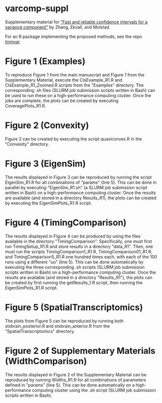 # varcomp-suppl
Supplementary material for ["Fast and reliable confidence intervals for a
variance component"](https://arxiv.org/abs/2404.15060) by Zhang, Ekvall,
and Molstad.

For an R package implementing the proposed methods, see the repo [lmmvar](https://github.com/yqzhang5972/lmmvar).

# Figure 1 (Examples)
To reproduce Figure 1 from the main manuscript and Figure 1 from the
Supplementary Material, execute the CIsExample_R1.R and CIsExample_R1_Zoomed.R
scripts from the "Examples" directory. The corresponding .sh files (SLURM job
submission scripts written in Bash) can be used to run these on a
high-performance computing cluster. Once the jobs are complete, the plots can be
created by executing CoveragePlots_R1.R. 

# Figure 2 (Convexity)
Figure 2 can be created by executing the script quasiconvex.R in the "Convexity"
directory. 

# Figure 3 (EigenSim)
The results displayed in Figure 3 can be reproduced by running the script
EigenSim_R1.R for all combinations of "params" (line 5). This can be done in
parallel by executing "EigenSim_R1.sh" (a SLURM job submission script written in
Bash) on a high-performance computing cluster. Once the results are available
(and stored in a directory Results_R1), the plots can be created by executing
the EigenSimPlots_R1.R script. 


# Figure 4  (TimingComparison)
The results displayed in Figure 4 can be produced by using the files available
in the directory "TimingComparison". Specifically, one must first run
TimingSetup_R1.R and store results in a directory "data_R1". Then, one must run
the scripts TimingComparison1_R1.R, TimingComparison01_R1.R, and
TimingComparison5_R1.R one hundred times each, with each of the 100 runs using a
different "uu" (line 5). This can be done automatically by executing the three
corresponding .sh scripts (SLURM job submission scripts written in Bash) on a
high-performance computing cluster. Once the results are available (and stored
in a directory "Results_R1"), the plots can be created by first running the
getResults_1.R script, then running the EigenSimPlots_R1.R script. 

# Figure 5 (SpatialTranscriptomics)
The plots from Figure 5 can be reproduced by running both stxbrain_posterior.R
and stxbrain_anterior.R from the "SpatialTranscriptomics" directory. 

# Figure 2 of Supplementary Materials (WidthComparison)
The results displayed in Figure 2 of the Supplementary Material can be
reproduced by running Widths_R1.R for all combinations of parameters defined in
"params" (line 5). This can be done automatically on a high-performance
computing cluster using the .sh script (SLURM job submission scripts written in
Bash). 

